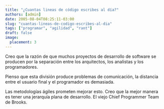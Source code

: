 ```yaml
---
title: "¿Cuantas lineas de código escribes al día?"
authors: [admin]
date: 2005-08-04T08:25:11-03:00
slug: "cuantas-lineas-de-codigo-escribes-al-dia"
tags: ["programar", "agilidad", "rant"]
draft: false
image:
  placement: 3
---
```

Creo que la razón de que muchos proyectos de desarrollo de software se
producen por la separación entre los arquitectos, los analistas y los
programadores.

Pienso que esta división produce problemas de comunicación, la distancia
entre el usuario final y el programador es demasiada.

Las metodologías ágiles prometen mejorar esto. Creo que la mejor manera
es tener una jerarquía plana de desarrollo. El viejo Chief Programmer
Team de Brooks.
